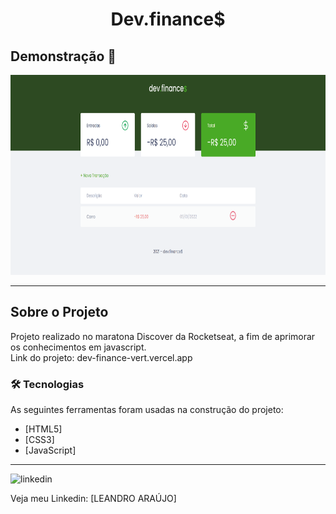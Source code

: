 <h1 style="text-align: center; font-weight: bold;">Dev.finance$</h1>

## Demonstração 📸

<div align="center" >
  <img src="_imagens/dev.finance.png" alt="Foto do projeto" height="320">
</div>

---

## Sobre o Projeto

Projeto realizado no maratona Discover da Rocketseat, a fim de aprimorar os conhecimentos em javascript.
<br>
Link do projeto: dev-finance-vert.vercel.app

### 🛠 Tecnologias

As seguintes ferramentas foram usadas na construção do projeto:

- [HTML5]
- [CSS3]
- [JavaScript]
---

<img src="https://github.com/leandro-araujo-silva/Proffy-FullStack/raw/master/github/linkedin.png" alt="linkedin" height="50">
<br/>

Veja meu Linkedin: [LEANDRO ARAÚJO] 